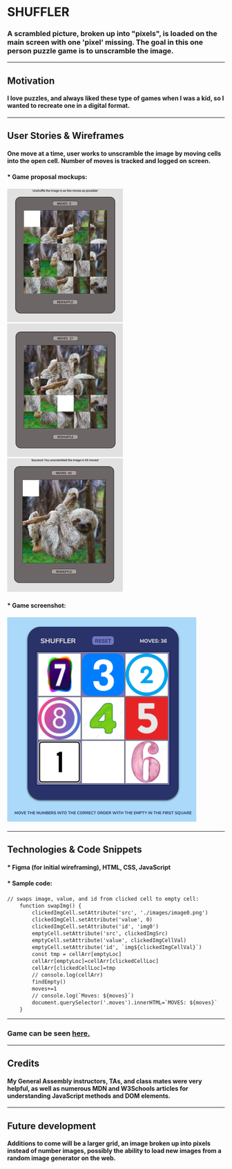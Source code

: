 # SHUFFLER
### A scrambled picture, broken up into "pixels", is loaded on the main screen with one 'pixel' missing. The goal in this one person puzzle game is to unscramble the image.

---
## Motivation
#### I love puzzles, and always liked these type of games when I was a kid, so I wanted to recreate one in a digital format.

---
## User Stories & Wireframes

#### One move at a time, user works to unscramble the image by moving cells into the open cell. Number of moves is tracked and logged on screen.


#### * Game proposal mockups:

#### ![wireframe 1](./images/proposal/mockup_start.png) ![wireframe 2](./images/proposal/mockup_progress.png) ![wireframe 3](./images/proposal/mockup_finished.png)

#### * Game screenshot:

#### ![gameScreenshot 1](./images/game_screenshot.png) 



---

## Technologies & Code Snippets
#### * Figma (for initial wireframing), HTML, CSS, JavaScript
#### * Sample code:
#### 
```    
// swaps image, value, and id from clicked cell to empty cell:
    function swapImg() {
        clickedImgCell.setAttribute('src', './images/image0.png')
        clickedImgCell.setAttribute('value', 0)
        clickedImgCell.setAttribute('id', 'img0')
        emptyCell.setAttribute('src', clickedImgSrc)
        emptyCell.setAttribute('value', clickedImgCellVal)
        emptyCell.setAttribute('id', `img${clickedImgCellVal}`)
        const tmp = cellArr[emptyLoc]
        cellArr[emptyLoc]=cellArr[clickedCellLoc]
        cellArr[clickedCellLoc]=tmp
        // console.log(cellArr)
        findEmpty()
        moves+=1
        // console.log(`Moves: ${moves}`)
        document.querySelector('.moves').innerHTML=`MOVES: ${moves}` 
    }
```

---

### Game can be seen **[here.](https://noahbrezel/.com/Shuffler)**

---
## Credits
#### My General Assembly instructors, TAs, and class mates were very helpful, as well as numerous MDN and W3Schools articles for understanding JavaScript methods and DOM elements. 

---

## Future development
#### Additions to come will be a larger grid, an image broken up into pixels instead of number images, possibly the ability to load new images from a random image generator on the web.
